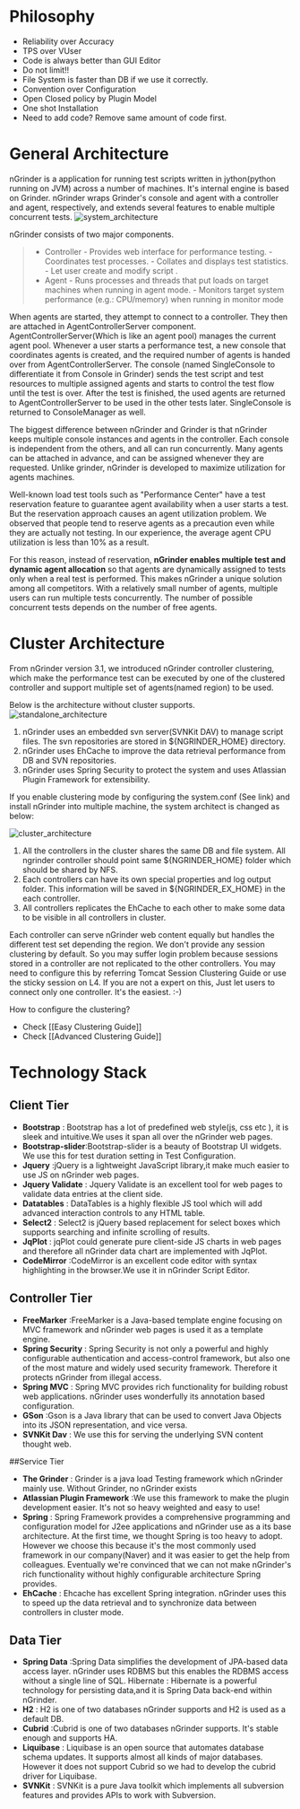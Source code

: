 # Philosophy
- Reliability over Accuracy
- TPS over VUser
- Code is always better than GUI Editor
- Do not limit!!
- File System is faster than DB if we use it correctly.
- Convention over Configuration
- Open Closed policy by Plugin Model
- One shot Installation
- Need to add code? Remove same amount of code first.

# General Architecture
nGrinder is a application for running test scripts written in jython(python running on JVM) across a number of machines. It's internal engine is based on Grinder. nGrinder wraps Grinder's console and agent with a controller and agent, respectively, and extends several features to enable multiple concurrent tests.
![system_architecture](assets/Architecture-29bb2.png)

nGrinder consists of two major components.
> - Controller
	- Provides web interface for performance testing.
	- Coordinates test processes.
	- Collates and displays test statistics.
	- Let user create and modify script .
> - Agent
	- Runs processes and threads that put loads on target machines when running in agent mode.
	- Monitors target system performance (e.g.: CPU/memory) when running in monitor mode

When agents are started, they attempt to connect to a controller. They then are attached in AgentControllerServer component. AgentControllerServer(Which is like an agent pool) manages the current agent pool. Whenever a user starts a performance test, a new console that coordinates agents is created, and the required number of agents is handed over from AgentControllerServer. The console (named SingleConsole to differentiate it from Console in Grinder) sends the test script and test resources to multiple assigned agents and starts to control the test flow until the test is over. After the test is finished, the used agents are returned to AgentControllerServer to be used in the other tests later. SingleConsole is returned to ConsoleManager as well.

The biggest difference between nGrinder and Grinder is that nGrinder keeps multiple console instances and agents in the controller. Each console is independent from the others, and all can run concurrently. Many agents can be attached in advance, and can be assigned whenever they are requested. Unlike grinder, nGrinder is developed to maximize utilization for agents machines.

Well-known load test tools such as "Performance Center" have a test reservation feature to guarantee agent availability when a user starts a test. But the reservation approach causes an agent utilization problem. We observed that people tend to reserve agents as a precaution even while they are actually not testing. In our experience, the average agent CPU utilization is less than 10% as a result.

For this reason, instead of reservation, **nGrinder enables multiple test and dynamic agent allocation** so that agents are dynamically assigned to tests only when a real test is performed. This makes nGrinder a unique solution among all competitors. With a relatively small number of agents, multiple users can run multiple tests concurrently. The number of possible concurrent tests depends on the number of free agents.

# Cluster Architecture
From nGrinder version 3.1, we introduced nGrinder controller clustering, which make the performance test can be executed by one of the clustered controller and support multiple set of agents(named region) to be used.

Below is the architecture without cluster supports.
![standalone_architecture](assets/Architecture-5c692.png)

1. nGrinder uses an embedded svn server(SVNKit DAV) to manage script files. The svn repositories are stored in ${NGRINDER_HOME} directory.
2. nGrinder uses EhCache to improve the data retrieval performance from DB and SVN repositories.
3. nGrinder uses Spring Security to protect the system and uses Atlassian Plugin Framework for extensibility.

If you enable clustering mode by configuring the system.conf (See link) and install nGrinder into multiple machine, the system architect is changed as below:

![cluster_architecture](assets/Architecture-4913e.png)

1. All the controllers in the cluster shares the same DB and file system. All ngrinder controller should point same ${NGRINDER_HOME} folder which should be shared by NFS.
2. Each controllers can have its own special properties and log output folder. This information will be saved in ${NGRINDER_EX_HOME} in the each controller.
3. All controllers replicates the EhCache to each other to make some data to be visible in all controllers in cluster.

Each controller can serve nGrinder web content equally but handles the different test set depending the region. We don't provide any session clustering by default. So you may suffer login problem because sessions stored in a controller are not replicated to the other controllers. You may need to configure this by referring Tomcat Session Clustering Guide or use the sticky session on L4. If you are not a expert on this, Just let users to connect only one controller. It's the easiest. :-)

How to configure the clustering?
- Check [[Easy Clustering Guide]]
- Check [[Advanced Clustering Guide]]

# Technology Stack
## Client Tier
- **Bootstrap** : Bootstrap has a lot of predefined web style(js, css etc ), it is sleek and intuitive.We uses it span all over the nGrinder web pages.
- **Bootstrap-slider**:Bootstrap-slider is a beauty of Bootstrap UI widgets. We use this for test duration setting in Test Configuration.
- **Jquery** :jQuery is a lightweight JavaScript library,it make much easier to use JS on nGrinder web pages.
- **Jquery Validate** : Jquery Validate is an excellent tool for web pages to validate data entries at the client side.
- **Datatables** : DataTables is a highly flexible JS tool which will add advanced interaction controls to any HTML table.
- **Select2** : Select2 is jQuery based replacement for select boxes which supports searching and infinite scrolling of results.
- **JqPlot** :  jqPlot could generate pure client-side JS charts in web pages and therefore all nGrinder data chart are implemented with JqPlot.
- **CodeMirror** :CodeMirror is an excellent code editor with syntax highlighting in the browser.We use it in nGrinder Script Editor.

## Controller Tier
- **FreeMarker** :FreeMarker is a Java-based template engine focusing on MVC framework and nGrinder web pages is used it as a template engine.
- **Spring Security** :  Spring Security is not only a powerful and highly configurable authentication and access-control framework, but also one of the most mature and widely used security framework. Therefore it protects nGrinder from illegal access.
- **Spring MVC** : Spring MVC provides rich functionality for building robust web applications. nGrinder uses wonderfully its annotation based configuration.
- **GSon** :Gson is a Java library that can be used to convert Java Objects into its JSON representation, and vice versa.
- **SVNKit Dav** : We use this for serving the underlying SVN content thought web.

##Service Tier
- **The Grinder** : Grinder is a java load Testing framework which nGrinder mainly use. Without Grinder, no nGrinder exists
- **Atlassian Plugin Framework** :We use this framework to make the plugin development easier. It's not so heavy weighted and easy to use!
- **Spring**  : Spring Framework provides a comprehensive programming and configuration model for J2ee applications and nGrinder use as a its base architecture. At the first time, we thought Spring is too heavy to adopt. However we choose this because it's the most commonly used framework in our company(Naver) and it was easier to get the help from colleagues. Eventually we're convinced that we can not make nGrinder's rich functionality without highly configurable architecture Spring provides.
- **EhCache** : Ehcache has excellent Spring integration. nGrinder uses this to speed up the data retrieval and to synchronize data between controllers in cluster mode.

## Data Tier
- **Spring Data** :Spring Data simplifies the development of JPA-based data access layer. nGrinder uses RDBMS but this enables the RDBMS access without a single line of SQL.
Hibernate : Hibernate is a powerful technology for persisting data,and it is Spring Data back-end within nGrinder.
- **H2** : H2 is one of two databases nGrinder supports and H2 is used as a default DB.
- **Cubrid** :Cubrid is one of two databases nGrinder supports. It's stable enough and supports HA.
- **Liquibase** : Liquibase is an open source that automates database schema updates. It supports almost all kinds of major databases. However it does not support Cubrid so we had to develop the cubrid driver for Liquibase.
- **SVNKit** : SVNKit is a pure Java toolkit which implements all subversion features and provides APIs to work with Subversion.
